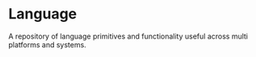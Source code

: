 Language
========

A repository of language primitives and functionality useful across multi platforms and systems.
